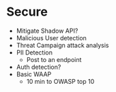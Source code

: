 # Secure

- Mitigate Shadow API?
- Malicious User detection
- Threat Campaign attack analysis
- PII Detection 
  - Post to an endpoint
- Auth detection?
- Basic WAAP
  - 10 min to OWASP top 10
